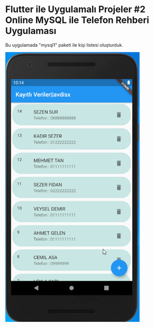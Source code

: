 # Flutter ile Uygulamalı Projeler #2 Online MySQL ile Telefon Rehberi Uygulaması

Bu uygulamada "mysql1" paketi ile kişi listesi oluşturduk.

![uygulama ekranı](assets/images/kisiListesi.gif)

